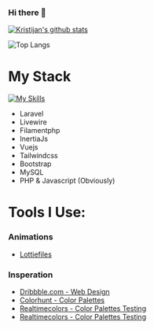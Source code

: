 ### Hi there 👋


[![Kristijan's github stats](https://github-readme-stats.vercel.app/api?username=abdelhamiderrahmouni)](https://github.com/anuraghazra/github-readme-stats)

![Top Langs](https://github-readme-stats.vercel.app/api/top-langs/?username=abdelhamiderrahmouni&layout=compact)

# My Stack
[![My Skills](https://skillicons.dev/icons?i=html,css,js,vue,tailwindcss,bootstrap,php,laravel,livewire,filamentphp,inertiajs)](https://skillicons.dev)
- Laravel
- Livewire
- Filamentphp
- InertiaJs
- Vuejs
- Tailwindcss
- Bootstrap
- MySQL
- PHP & Javascript (Obviously)
# Tools I Use:
### Animations
- [Lottiefiles](https://app.lottiefiles.com/)

### Insperation
- [Dribbble.com - Web Design](https://dribbble.com/search/shots/popular/web-design)
- [Colorhunt - Color Palettes](https://colorhunt.co/)
- [Realtimecolors - Color Palettes Testing](https://realtimecolors.com/)
- [Realtimecolors - Color Palettes Testing](https://realtimecolors.com/)
